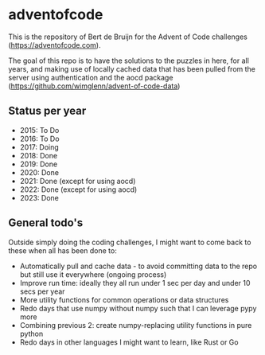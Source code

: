 # adventofcode

This is the repository of Bert de Bruijn for the Advent of Code challenges (https://adventofcode.com).

The goal of this repo is to have the solutions to the puzzles in here, for all years, and making use of locally cached
data that has been pulled from the server using authentication and the aocd package 
(https://github.com/wimglenn/advent-of-code-data)

## Status per year
- 2015: To Do
- 2016: To Do
- 2017: Doing
- 2018: Done
- 2019: Done
- 2020: Done
- 2021: Done (except for using aocd)
- 2022: Done (except for using aocd)
- 2023: Done

## General todo's
Outside simply doing the coding challenges, I might want to come back to these when all has been done to:
- Automatically pull and cache data - to avoid committing data to the repo but still use it everywhere (ongoing process)
- Improve run time: ideally they all run under 1 sec per day and under 10 secs per year
- More utility functions for common operations or data structures
- Redo days that use numpy without numpy such that I can leverage pypy more
- Combining previous 2: create numpy-replacing utility functions in pure python
- Redo days in other languages I might want to learn, like Rust or Go
